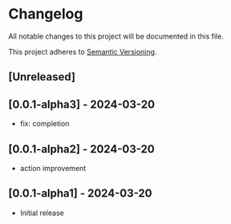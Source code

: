 # Changelog

All notable changes to this project will be documented in this file.

This project adheres to [Semantic Versioning](https://semver.org).

<!--
Note: In this file, do not use the hard wrap in the middle of a sentence for compatibility with GitHub comment style markdown rendering.
-->

## [Unreleased]

## [0.0.1-alpha3] - 2024-03-20

- fix: completion

## [0.0.1-alpha2] - 2024-03-20

- action improvement

## [0.0.1-alpha1] - 2024-03-20

- Initial release
